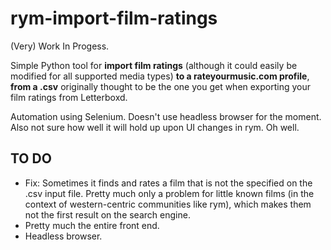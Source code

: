 # rym-import-film-ratings

(Very) Work In Progess.

Simple Python tool for **import film ratings** (although it could easily be modified for all supported media types) **to a rateyourmusic.com profile**, **from a .csv** originally thought to be the one you get when exporting your film ratings from Letterboxd.

Automation using Selenium. Doesn't use headless browser for the moment. Also not sure how well it will hold up upon UI changes in rym. Oh well.

## TO DO

+ Fix: Sometimes it finds and rates a film that is not the specified on the .csv input file. Pretty much only a problem for little known films (in the context of western-centric communities like rym), which makes them not the first result on the search engine.
+ Pretty much the entire front end.
+ Headless browser.

